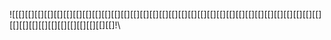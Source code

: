 ![\[[]\[[]\[[]\[[]\[[]\[[]\[[]\[[]\[[]\[[]\[[]\[[]\[[]\[[]\[[]\[[]\[[]\[[]\[[]\[[]\[[]\[[]\[[]\[[]\[[]\[[]\[[]\[[]\[[]\[[]\[[]\[[]\[[]\[[]\[[]\[[]\[[]\[[]\[[]\[[]\[[]\[[]\[[]!\